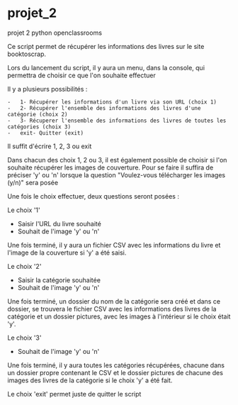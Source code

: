 # projet_2
projet 2 python openclassrooms

Ce script permet de récupérer les informations des livres sur le site booktoscrap.

Lors du lancement du script, il y aura un menu, dans la console, qui permettra de choisir 
ce que l'on souhaite effectuer

Il y a plusieurs possibilités :

    -   1- Récupérer les informations d'un livre via son URL (choix 1)
    -   2- Récupérer l'ensemble des informations des livres d'une catégorie (choix 2)
    -   3- Récuperer l'ensemble des informations des livres de toutes les catégories (choix 3)
    -   exit- Quitter (exit)

Il suffit d'écrire 1, 2, 3 ou exit

Dans chacun des choix 1, 2 ou 3, il est également possible de choisir si l'on souhaite récupérer les images de 
couverture. 
Pour se faire il suffira de préciser 'y' ou 'n' lorsque la question 
"Voulez-vous télécharger les images (y/n)" sera posée

Une fois le choix effectuer, deux questions seront posées :

Le choix '1'

- Saisir l'URL du livre souhaité
- Souhait de l'image 'y' ou 'n'

Une fois terminé, il y aura un fichier CSV avec les informations du livre 
et l'image de la couverture si 'y' a été saisi.

Le choix '2'

- Saisir la catégorie souhaitée
- Souhait de l'image 'y' ou 'n'

Une fois terminé, un dossier du nom de la catégorie sera créé et dans ce dossier, se trouvera le fichier CSV
avec les informations des livres de la catégorie et un dossier pictures, 
avec les images à l'intérieur si le choix était 'y'.

Le choix '3'

- Souhait de l'image 'y' ou 'n'

Une fois terminé, il y aura toutes les catégories récupérées, chacune dans un dossier propre contenant le CSV
et le dossier pictures de chacune des images des livres de la catégorie si le choix 'y' a été fait.

Le choix 'exit' permet juste de quitter le script
